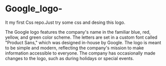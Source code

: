 # Google_logo-
It my first Css repo.Just try some css and desing this logo.


The Google logo features the company's name in the familiar blue, red, yellow, and green color scheme. The letters are set in a custom font called "Product Sans," which was designed in-house by Google. The logo is meant to be simple and modern, reflecting the company's mission to make information accessible to everyone. The company has occasionally made changes to the logo, such as during holidays or special events.
